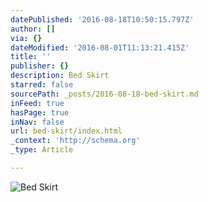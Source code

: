 ```yaml
---
datePublished: '2016-08-18T10:50:15.797Z'
author: []
via: {}
dateModified: '2016-08-01T11:13:21.415Z'
title: ''
publisher: {}
description: Bed Skirt
starred: false
sourcePath: _posts/2016-08-18-bed-skirt.md
inFeed: true
hasPage: true
inNav: false
url: bed-skirt/index.html
_context: 'http://schema.org'
_type: Article

---
```

![Bed Skirt](https://the-grid-user-content.s3-us-west-2.amazonaws.com/4cffecb4-5f46-4877-bbf1-0dfcb8d51799.jpg)